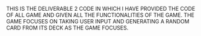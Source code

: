 THIS IS THE DELIVERABLE 2 CODE IN WHICH I HAVE PROVIDED THE CODE OF ALL GAME AND GIVEN ALL THE FUNCTIONALITIES OF THE GAME. THE GAME FOCUSES ON TAKING USER INPUT AND GENERATING A RANDOM CARD FROM ITS DECK AS THE GAME FOCUSES.
